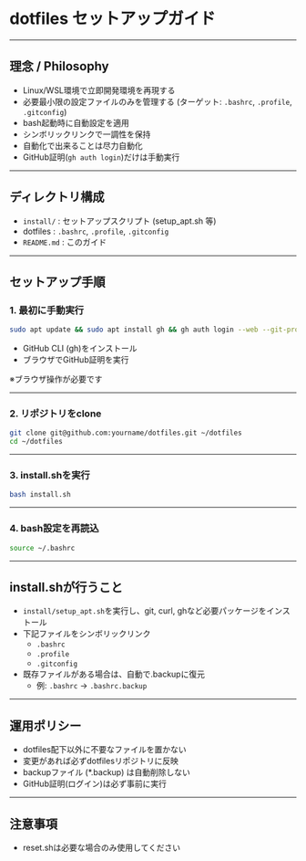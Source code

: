 # dotfiles セットアップガイド

---

## 理念 / Philosophy

- Linux/WSL環境で立即開発環境を再現する
- 必要最小限の設定ファイルのみを管理する (ターゲット: `.bashrc`, `.profile`, `.gitconfig`)
- bash起動時に自動設定を適用
- シンボリックリンクで一調性を保持
- 自動化で出来ることは尽力自動化
- GitHub証明(`gh auth login`)だけは手動実行

---

## ディレクトリ構成

- `install/` : セットアップスクリプト (setup\_apt.sh 等)
- dotfiles : `.bashrc`, `.profile`, `.gitconfig`
- `README.md` : このガイド

---

## セットアップ手順

### 1. 最初に手動実行

```bash
sudo apt update && sudo apt install gh && gh auth login --web --git-protocol ssh
```

- GitHub CLI (gh)をインストール
- ブラウザでGitHub証明を実行

※ブラウザ操作が必要です

---

### 2. リポジトリをclone

```bash
git clone git@github.com:yourname/dotfiles.git ~/dotfiles
cd ~/dotfiles
```

---

### 3. install.shを実行

```bash
bash install.sh
```

---

### 4. bash設定を再読込

```bash
source ~/.bashrc
```

---

## install.shが行うこと

- `install/setup_apt.sh`を実行し、git, curl, ghなど必要パッケージをインストール
- 下記ファイルをシンボリックリンク
  - `.bashrc`
  - `.profile`
  - `.gitconfig`
- 既存ファイルがある場合は、自動で.backupに復元
  - 例: `.bashrc` → `.bashrc.backup`

---

## 運用ポリシー

- dotfiles配下以外に不要なファイルを置かない
- 変更があれば必ずdotfilesリポジトリに反映
- backupファイル (\*.backup) は自動削除しない
- GitHub証明(ログイン)は必ず事前に実行

---

## 注意事項

- reset.shは必要な場合のみ使用してください

